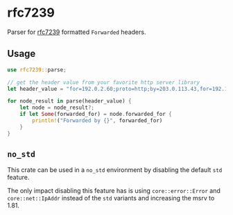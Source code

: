 # rfc7239

Parser for [rfc7239] formatted `Forwarded` headers.

## Usage

```rust
use rfc7239::parse;

// get the header value from your favorite http server library
let header_value = "for=192.0.2.60;proto=http;by=203.0.113.43,for=192.168.10.10";

for node_result in parse(header_value) {
    let node = node_result?;
    if let Some(forwarded_for) = node.forwarded_for {
        println!("Forwarded by {}", forwarded_for)
    }
}
```

## `no_std`

This crate can be used in a `no_std` environment by disabling the default `std` feature.

The only impact disabling this feature has is using `core::error::Error` and `core::net::IpAddr` instead of the `std` variants and increasing the msrv to 1.81.

[rfc7239]: https://tools.ietf.org/html/rfc7239
